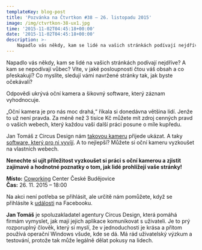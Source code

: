 ```yaml
---
templateKey: blog-post
title: 'Pozvánka na Čtvrtkon #38 – 26. listopadu 2015'
image: /img/ctvrtkon-38-ux1.jpg
time: '2015-11-02T04:45:18+00:00'
date: '2015-11-02T04:45:18+00:00'
description: >-
    Napadlo vás někdy, kam se lidé na vašich stránkách podívají nejdříve? A kam se nepodívají vůbec? Víte, v jaké posloupnosti čtou váš obsah a co přeskakují? Co myslíte, sledují vámi...
---
```

Napadlo vás někdy, kam se lidé na vašich stránkách podívají nejdříve? A kam se nepodívají vůbec? Víte, v jaké posloupnosti čtou váš obsah a co přeskakují? Co myslíte, sledují vámi navržené stránky tak, jak byste očekávali?

Odpovědi ukrývá oční kamera a šikovný software, který záznam vyhodnocuje.

„Oční kamera je pro nás moc drahá,“ říkala si donedávna většina lidí. Jenže to už není pravda. Za méně než 3 tisíce Kč můžete mít zdroj cenných pravd o vašich webech, který každou vaši další práci posune o míle kupředu.

Jan Tomáš z Circus Design nám [takovou kameru](http://theeyetribe.com/) přijede ukázat. A taky [software, který pro ni vyvíjí](http://www.circusdesign.cz/icu/). A to nejlepší? Můžete si oční kameru vyzkoušet na vlastních webech.

**Nenechte si ujít příležitost vyzkoušet si práci s oční kamerou a zjistit zajímavé a hodnotné poznatky o tom, jak lidé prohlížejí vaše stránky!**

**Místo:** [Coworking](http://www.coworkingcb.cz/ "http://www.coworkingcb.cz/") Center České Budějovice  
**Čas:** 26. 11. 2015 – 18:00

Na akci není potřeba se přihlásit, ale určitě nám pomůžete, když se přihlásíte k [události](https://www.facebook.com/events/1629185087302053/) na Facebooku.

**Jan Tomáš** je spoluzakladatel agentury Circus Design, která pomáhá firmám vymyslet, jak mají jejich aplikace komunikovat s uživateli. Je to prý rozporuplný člověk, který si myslí, že v jednoduchosti je krása a přitom používá operační Windows všude, kde se dá. Má rád uživatelský výzkum a testování, protože tak může legálně dělat pokusy na lidech.